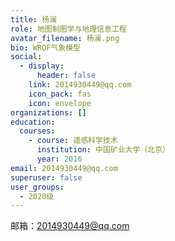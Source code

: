```yaml
---
title: 杨澜
role: 地图制图学与地理信息工程
avatar_filename: 杨澜.png
bio: WROF气象模型
social:
  - display:
      header: false
    link: 2014930449@qq.com
    icon_pack: fas
    icon: envelope
organizations: []
education:
  courses:
    - course: 遥感科学技术
      institution: 中国矿业大学（北京）
      year: 2016
email: 2014930449@qq.com
superuser: false
user_groups:
  - 2020级
---
```

邮箱：2014930449@qq.com
